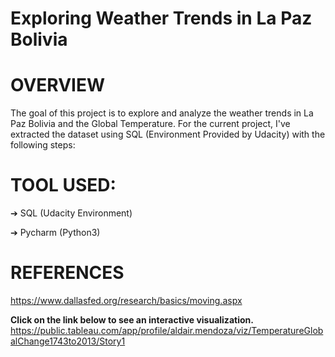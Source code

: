# Exploring Weather Trends in La Paz Bolivia
# OVERVIEW
The goal of this project is to explore and analyze the weather trends in La Paz Bolivia and the Global Temperature. For the current project, I've extracted the dataset using SQL (Environment Provided by Udacity) with the following steps:
# TOOL USED:

➔ SQL (Udacity Environment)

➔ Pycharm (Python3)

# REFERENCES
https://www.dallasfed.org/research/basics/moving.aspx

**Click on the link below to see an interactive visualization.**
https://public.tableau.com/app/profile/aldair.mendoza/viz/TemperatureGlobalChange1743to2013/Story1
